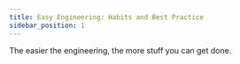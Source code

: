 ```yaml
---
title: Easy Engineering: Habits and Best Practice
sidebar_position: 1
---
```


The easier the engineering, the more stuff you can get done.

